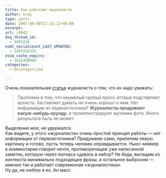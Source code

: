 ```yaml
---
title: Как работают журналисты
author: Gray
type: posts
date: 2007-09-08T22:18:22+00:00
excerpt:
url: /8942
dsq_thread_id:
  - 5993216
esml_socialcount_LAST_UPDATED:
  - 1497226325
essb_cache_expire:
  - 1616398060
categories:
  - Uncategorized

---
```








Очень показательная <a href="http://www.vz.ru/columns/2007/9/8/107507.html" target="_blank">статья</a> журналиста о том, что их надо уважать:

> Проблема в том, что неумелый грубый пресс-атташе подставляет артиста. Заставляет думать не очень хорошо о нем. Нет информации из первоисточника? **Журналисты придумают какую-нибудь ерунду**, и проиллюстрируют жуткими фото. Иного результата быть не может.

Выделение мое, не удержался.  
Как видите, у этого &#171;журналиста&#187; очень простой принцип работы &#8212; нет информации от первоисточника? Придумаем сами, прилепим левую картинку и готово, пусть теперь человек оправдывается. Ньюс-мейкер в комментарии говорит нечто, противоречащее уже написанной заметке, которую через полчаса сдавать в набор? Не беда, вытащим из контекста минимально подходящие фразы, а остальное выбросим &#8212; именно так и работает современная &#171;журналистика&#187;.  
Ну да, не люблю я их. Ан масс.